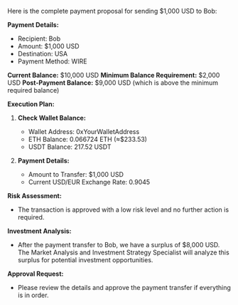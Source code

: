 Here is the complete payment proposal for sending $1,000 USD to Bob:

**Payment Details:**
- Recipient: Bob
- Amount: $1,000 USD
- Destination: USA
- Payment Method: WIRE

**Current Balance:** $10,000 USD
**Minimum Balance Requirement:** $2,000 USD
**Post-Payment Balance:** $9,000 USD (which is above the minimum required balance)

**Execution Plan:**
1. **Check Wallet Balance:**
   - Wallet Address: 0xYourWalletAddress
   - ETH Balance: 0.066724 ETH (≈$233.53)
   - USDT Balance: 217.52 USDT

2. **Payment Details:**
   - Amount to Transfer: $1,000 USD
   - Current USD/EUR Exchange Rate: 0.9045

**Risk Assessment:**
- The transaction is approved with a low risk level and no further action is required.

**Investment Analysis:**
- After the payment transfer to Bob, we have a surplus of $8,000 USD. The Market Analysis and Investment Strategy Specialist will analyze this surplus for potential investment opportunities.

**Approval Request:**
- Please review the details and approve the payment transfer if everything is in order.